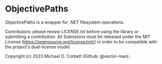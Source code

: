 # ObjectivePaths
ObjectivePaths is a wrapper for .NET filesystem operations.

Contributors: please review LICENSE.txt before using the library or submitting a contribution. All Subissions must be released under the MIT License (https://opensource.org/license/mit/) in order to be compatible with the project's dual-license model.

Copyright (c) 2023 Michael D. Corbett (Github: @vector-man) .
